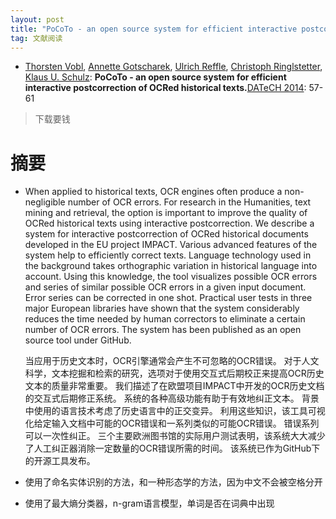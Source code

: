 ```yaml
---
layout: post
title: "PoCoTo - an open source system for efficient interactive postcorrection of OCRed historical texts"
tag: 文献阅读
---
```


- [Thorsten Vobl](https://dblp.uni-trier.de/pers/hd/v/Vobl:Thorsten), [Annette Gotscharek](https://dblp.uni-trier.de/pers/hd/g/Gotscharek:Annette), [Ulrich Reffle](https://dblp.uni-trier.de/pers/hd/r/Reffle:Ulrich), [Christoph Ringlstetter](https://dblp.uni-trier.de/pers/hd/r/Ringlstetter:Christoph), [Klaus U. Schulz](https://dblp.uni-trier.de/pers/hd/s/Schulz:Klaus_U=):
  **PoCoTo - an open source system for efficient interactive postcorrection of OCRed historical texts.**[DATeCH 2014](https://dblp.uni-trier.de/db/conf/datech/datech2014.html#VoblGRRS14): 57-61

> 下载要钱

# **摘要**

- When applied to historical texts, OCR engines often produce a non-negligible number of OCR errors. For research in the Humanities, text mining and retrieval, the option is important to improve the quality of OCRed historical texts using interactive postcorrection. We describe a system for interactive postcorrection of OCRed historical documents developed in the EU project IMPACT. Various advanced features of the system help to efficiently correct texts. Language technology used in the background takes orthographic variation in historical language into account. Using this knowledge, the tool visualizes possible OCR errors and series of similar possible OCR errors in a given input document. Error series can be corrected in one shot. Practical user tests in three major European libraries have shown that the system considerably reduces the time needed by human correctors to eliminate a certain number of OCR errors. The system has been published as an open source tool under GitHub.

  当应用于历史文本时，OCR引擎通常会产生不可忽略的OCR错误。 对于人文科学，文本挖掘和检索的研究，选项对于使用交互式后期校正来提高OCR历史文本的质量非常重要。 我们描述了在欧盟项目IMPACT中开发的OCR历史文档的交互式后期修正系统。 系统的各种高级功能有助于有效地纠正文本。 背景中使用的语言技术考虑了历史语言中的正交变异。 利用这些知识，该工具可视化给定输入文档中可能的OCR错误和一系列类似的可能OCR错误。 错误系列可以一次性纠正。 三个主要欧洲图书馆的实际用户测试表明，该系统大大减少了人工纠正器消除一定数量的OCR错误所需的时间。 该系统已作为GitHub下的开源工具发布。

- 使用了命名实体识别的方法，和一种形态学的方法，因为中文不会被空格分开
- 使用了最大熵分类器，n-gram语言模型，单词是否在词典中出现